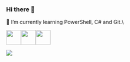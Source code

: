 ### Hi there 👋

<!--
**bymyselfstudio/bymyselfstudio** is a ✨ _special_ ✨ repository because its `README.md` (this file) appears on your GitHub profile.

Here are some ideas to get you started:

- 🔭 I’m currently working on ...
-->

🌱 I’m currently learning PowerShell, C# and Git.\
<div style="display:flex;">
  
  <!-- PowerShell -->
  <a href="https://learn.microsoft.com/en-us/powershell/" target="_blank">
    <img src="https://upload.wikimedia.org/wikipedia/commons/a/af/PowerShell_Core_6.0_icon.png" width="40px" height="40"  style="display:inline">
  </a>
  
  <!-- C# -->
  <a href="https://learn.microsoft.com/en-us/dotnet/csharp/" target="_blank">
    <img src="https://upload.wikimedia.org/wikipedia/commons/4/4f/Csharp_Logo.png" width="40px" height="40px">
  </a>
  
   <!-- Git -->
   <a href="https://git-scm.com" target="_blank">
   <img src="https://upload.wikimedia.org/wikipedia/commons/c/c5/Git_Icon.svg" width="40px height="40px">
   </a>
</div>
 


![](https://komarev.com/ghpvc/?username=bymyselfstudio&color=blue&style=for-the-badge)


<!--
- 👯 I’m looking to collaborate on ...
- 🤔 I’m looking for help with ...
- 💬 Ask me about ...
- 📫 How to reach me: ...
- 😄 Pronouns: ...
- ⚡ Fun fact: ...
-->
